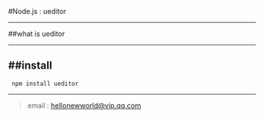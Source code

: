 
#Node.js : ueditor


---
##what is ueditor

---
##install
---
```
 npm install ueditor

```
---
>email : hellonewworld@vip.qq.com
